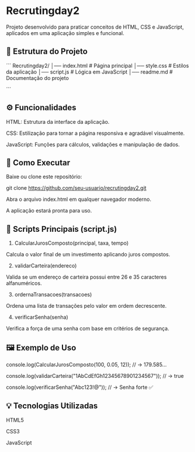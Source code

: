 # Recrutingday2

Projeto desenvolvido para praticar conceitos de HTML, CSS e JavaScript, aplicados em uma aplicação simples e funcional.

## 📂 Estrutura do Projeto
´´´
Recrutingday2/
│── index.html      # Página principal
│── style.css       # Estilos da aplicação
│── script.js       # Lógica em JavaScript
│── readme.md       # Documentação do projeto

´´´
## ⚙️ Funcionalidades

HTML: Estrutura da interface da aplicação.

CSS: Estilização para tornar a página responsiva e agradável visualmente.

JavaScript: Funções para cálculos, validações e manipulação de dados.

## 🚀 Como Executar

Baixe ou clone este repositório:

git clone https://github.com/seu-usuario/recrutingday2.git


Abra o arquivo index.html em qualquer navegador moderno.

A aplicação estará pronta para uso.

## 📜 Scripts Principais (script.js)

1. CalcularJurosComposto(principal, taxa, tempo)

Calcula o valor final de um investimento aplicando juros compostos.

2. validarCarteira(endereco)

Valida se um endereço de carteira possui entre 26 e 35 caracteres alfanuméricos.

3. ordernaTransacoes(transacoes)

Ordena uma lista de transações pelo valor em ordem decrescente.

4. verificarSenha(senha)

Verifica a força de uma senha com base em critérios de segurança.

## 🖼️ Exemplo de Uso
console.log(CalcularJurosComposto(100, 0.05, 12));
// → 179.585...

console.log(validarCarteira("1AbCdEfGh12345678901234567"));
// → true

console.log(verificarSenha("Abc123!@"));
// → Senha forte ✅

## 💡 Tecnologias Utilizadas

HTML5

CSS3

JavaScript
